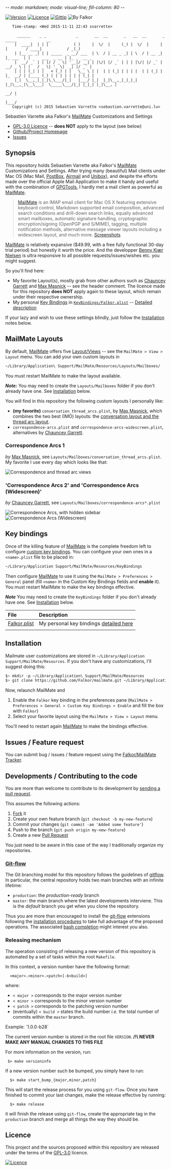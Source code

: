 -*- mode: markdown; mode: visual-line; fill-column: 80 -*-

[![Version](https://img.shields.io/github/release/Falkor/mailmate.svg)](https://github.com/Falkor/MailMate)
[![Licence](https://img.shields.io/badge/license-GPL--3.0-blue.svg)](http://www.gnu.org/licenses/gpl-3.0.html) [![Gittip](http://img.shields.io/gittip/Falkor.svg)](http://gittip.com/Falkor) ![By Falkor](https://img.shields.io/badge/by-Falkor-blue.svg)

       Time-stamp: <Wed 2015-11-11 22:43 svarrette>

         ______    _ _             _       __  __       _   __  __       _          _____             __
        |  ____|  | | |           ( )     |  \/  |     (_) |  \/  |     | |        / ____|           / _(_)
        | |__ __ _| | | _____  _ __/ ___  | \  / | __ _ _| | \  / | __ _| |_ ___  | |     ___  _ __ | |_ _  __ _ 
        |  __/ _` | | |/ / _ \| '__|/ __| | |\/| |/ _` | | | |\/| |/ _` | __/ _ \ | |   / _ \| '_ \|  _| |/ _` |
        | | | (_| | |   < (_) | |   \__ \ | |  | | (_| | | | |  | | (_| | |_  __/ | |____ (_) | | | | | | | (_| |
        |_|  \__,_|_|_|\_\___/|_|   |___/ |_|  |_|\__,_|_|_|_|  |_|\__,_|\__\___|  \_____\___/|_| |_|_| |_|\__, |
                                                                                                            __/ |
                                                                                                           |___/ 
       Copyright (c) 2015 Sebastien Varrette <sebastien.varrette@uni.lu>

Sebastien Varrette aka Falkor's [MailMate](http://mailmate-app.com) Customizations and Settings

* [GPL-3.0 Licence](http://www.gnu.org/licenses/gpl-3.0.html) -- **does NOT** apply to the layout (see below)
* [Github/Project Homepage](https://github.com/Falkor/MailMate)
* [Issues](https://github.com/Falkor/MailMate/issues)

## Synopsis

This repository holds Sebastien Varrette aka Falkor's [MailMate](http://mailmate-app.com) Customizations and Settings.
After trying many (beautiful) Mail clients under Mac OS (Mac Mail, [PostBox](https://www.postbox-inc.com), [Airmail](http://airmailapp.com/) and [Unibox](https://www.uniboxapp.com/)), and despite the efforts made over the official Apple Mail Application to make it handy and useful with the combination of [GPGTools](https://gpgtools.org/), I hardly met a mail client as powerful as [MailMate](http://mailmate-app.com). 

>  [MailMate](http://mailmate-app.com) is an IMAP email client for Mac OS X featuring extensive keyboard control, Markdown supported email composition, advanced search conditions and drill-down search links, equally advanced smart mailboxes, automatic signature handling, cryptographic encryption/signing (OpenPGP and S/MIME), tagging, multiple notification methods, alternative message viewer layouts including a widescreen layout, and much more. [Screenshots](http://freron.com/screenshots/)

[MailMate](http://mailmate-app.com) is relatively expansive ($49.99, with a free fully functional 30-day trial period) but honestly it worth the price. And the developper [Benny Kjær Nielsen](http://freron.com/about/index.html#about_me) is ultra responsive to all possible  requests/issues/wishes etc. you might suggest. 

So you'll find here:

* My favorite Layout(s), mostly grab from other authors such as [Chauncey Garrett](https://github.com/chauncey-garrett/mailmate) and [Max Masnick](http://protips.maxmasnick.com/mailmate-combination-of-conversation-and-thread-arc-views) -- see the header comment. The licence made for this repository **does NOT** apply again to these layout, which remain under their respective ownership.
* My personal [Key Bindings](KeyBindings/Falkor.plist) in [`KeyBindings/Falkor.plist`](KeyBindings/Falkor.plist) -- [Detailed description](KeyBindings/README.md)

If your lazy and wish to use these settings blindly, just follow the [Installation](#installation) notes below.

## MailMate Layouts

By default, [MailMate](http://mailmate-app.com) offers five [Layout/Views](http://manual.mailmate-app.com/view) -- see the `MailMate > View > Layout` menu.
You can add your own custom layouts in 

```sh
~/Library/Application\ Support/MailMate/Resources/Layouts/Mailboxes/
```

You must restart MailMate to make the layout available.

_**Note:**_ You may need to create the `Layouts/Mailboxes` folder if you don't already have one. See [Installation](#installation) below.

You will find in this repository the following custom layouts I personally like:

* __(my favorite)__ `conversation_thread_arcs.plist`, by [Max Masnick](http://protips.maxmasnick.com/mailmate-combination-of-conversation-and-thread-arc-views), which combines the two best (IMO) layouts: the [conversation layout and the thread arc layout](http://manual.mailmate-app.com/view).
* `correspondence-arcs.plist` and `correspondence-arcs-widescreen.plist`, alternatives by [Chauncey Garrett](https://github.com/chauncey-garrett/mailmate).

### Correspondence Arcs 1

_by_ [Max Masnick](http://protips.maxmasnick.com/mailmate-combination-of-conversation-and-thread-arc-views), see `Layouts/Mailboxes/conversation_thread_arcs.plist`. My favorite I use every day which looks like that:

![Correspondence and thread arc views](img/screenshot_conversation_thread_arcs.png)

### 'Correspondence Arcs 2' and 'Correspondence Arcs (Widescreen)'

_by_ [Chauncey Garrett](https://github.com/chauncey-garrett/mailmate), see `Layouts/Mailboxes/correspondence-arcs*.plist`

![Correspondence Arcs, with hidden sidebar](img/correspondence-arcs.png) ![Correspondence Arcs (Widescreen)](img/correspondence-arcs-widescreen.png)


## Key bindings

Once of the killing feature of [MailMate](http://mailmate-app.com) is the complete freedom left to configure [custom key bindings](http://manual.mailmate-app.com/custom_key_bindings).
You can configure your own ones in a `<name>.plist` file to be placed in:

```sh
~/Library/Application Support/MailMate/Resources/KeyBindings
```

Then configure [MailMate](http://mailmate-app.com) to use it using the `MailMate > Preferences > General` panel (fill `<name>` in the Custom Key Bindings fields and **enable** it).
You must restart MailMate to make the key bindings effective.

_**Note**_ You may need to create the `KeyBindings` folder if you don't already have one. See [Installation](#installation) below.

| File                                     | Description                                                      |
| :---                                     | :---                                                             |
| [Falkor.plist](KeyBindings/Falkor.plist) | My personal key bindings [detailed here](KeyBindings/README.md) |
|                                          |                                                                  |

## Installation

Mailmate user customizations are stored in `~/Library/Application Support/MailMate/Resources`.
If you don't have any customizations, I'll suggest doing this:

```sh
$> mkdir -p ~/Library/Application\ Support/MailMate/Resources
$> git clone https://github.com/Falkor/mailmate.git ~/Library/Application\ Support/MailMate/Resources
```

Now, relaunch MailMate and

1. Enable the `Falkor` key binding in the preferences pane (`MailMate > Preferences > General > Custom Key Bindings > Enable` and fill the box with `Falkor`)
2. Select your favorite layout using the `MailMate > View > Layout` menu.

You'll need to restart again [MailMate](http://mailmate-app.com) to make the bindings effective. 


## Issues / Feature request

You can submit bug / issues / feature request using the [Falkor/MailMate Tracker](https://github.com/Falkor/MailMate/issues). 

## Developments / Contributing to the code 

You are more than welcome to contribute to its development by [sending a pull request](https://help.github.com/articles/using-pull-requests).

This assumes the following actions: 

1. [Fork](https://help.github.com/articles/fork-a-repo/) it
2. Create your own feature branch (`git checkout -b my-new-feature`)
3. Commit your changes (`git commit -am 'Added some feature'`)
4. Push to the branch (`git push origin my-new-feature`)
5. Create a new [Pull Request](https://help.github.com/articles/using-pull-requests/)



You just need to be aware in this case of the way I traditionally organize my repositories.

### [Git-flow](https://github.com/nvie/gitflow)

The Git branching model for this repository follows the guidelines of
[gitflow](http://nvie.com/posts/a-successful-git-branching-model/).
In particular, the central repository holds two main branches with an infinite lifetime:

* `production`: the *production-ready* branch
* `master`: the main branch where the latest developments interviene. This is the *default* branch you get when you clone the repository.

Thus you are more than encouraged to install the [git-flow](https://github.com/nvie/gitflow) extensions following the [installation procedures](https://github.com/nvie/gitflow/wiki/Installation) to take full advantage of the proposed operations. The associated [bash completion](https://github.com/bobthecow/git-flow-completion) might interest you also.

### Releasing mechanism

The operation consisting of releasing a new version of this repository is automated by a set of tasks within the root `Makefile`.

In this context, a version number have the following format:

      <major>.<minor>.<patch>[-b<build>]

where:

* `< major >` corresponds to the major version number
* `< minor >` corresponds to the minor version number
* `< patch >` corresponds to the patching version number
* (eventually) `< build >` states the build number _i.e._ the total number of commits within the `master` branch.

Example: \`1.0.0-b28\`

The current version number is stored in the root file `VERSION`. __/!\ NEVER MAKE ANY MANUAL CHANGES TO THIS FILE__

For more information on the version, run:

     $> make versioninfo

If a new version number such be bumped, you simply have to run:

      $> make start_bump_{major,minor,patch}

This will start the release process for you using `git-flow`.
Once you have finished to commit your last changes, make the release effective by running:

      $> make release

it will finish the release using `git-flow`, create the appropriate tag in the `production` branch and merge all things the way they should be.


## Licence

This project and the sources proposed within this repository are released under the terms of the [GPL-3.0](LICENCE) licence.

[![Licence](https://www.gnu.org/graphics/gplv3-88x31.png)](LICENSE)
